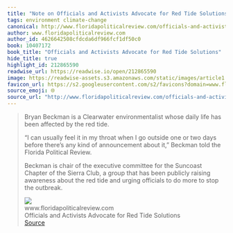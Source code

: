 ```yaml
---
title: "Note on Officials and Activists Advocate for Red Tide Solutions via www.floridapoliticalreview.com"
tags: environment climate-change
canonical: http://www.floridapoliticalreview.com/officials-and-activists-advocate-for-red-tide-solutions/
author: www.floridapoliticalreview.com
author_id: 4626642508cfdcda6df966fcf1df50c0
book: 10407172
book_title: "Officials and Activists Advocate for Red Tide Solutions"
hide_title: true
highlight_id: 212865590
readwise_url: https://readwise.io/open/212865590
image: https://readwise-assets.s3.amazonaws.com/static/images/article1.be68295a7e40.png
favicon_url: https://s2.googleusercontent.com/s2/favicons?domain=www.floridapoliticalreview.com
source_emoji: 🌐
source_url: "http://www.floridapoliticalreview.com/officials-and-activists-advocate-for-red-tide-solutions/#:~:text=Bryan%20Beckman%20is,stop%20the%20outbreak."
---
```


> Bryan Beckman is a Clearwater environmentalist whose daily life has been affected by the red tide. 
> 
> “I can usually feel it in my throat when I go outside one or two days before there’s any kind of announcement about it,” Beckman told the Florida Political Review. 
> 
> Beckman is chair of the executive committee for the Suncoast Chapter of the Sierra Club, a group that has been publicly raising awareness about the red tide and urging officials to do more to stop the outbreak.
> <div class="quoteback-footer"><div class="quoteback-avatar"><img class="mini-favicon" src="https://s2.googleusercontent.com/s2/favicons?domain=www.floridapoliticalreview.com"></div><div class="quoteback-metadata"><div class="metadata-inner"><span style="display:none">FROM:</span><div aria-label="www.floridapoliticalreview.com" class="quoteback-author"> www.floridapoliticalreview.com</div><div aria-label="Officials and Activists Advocate for Red Tide Solutions" class="quoteback-title"> Officials and Activists Advocate for Red Tide Solutions</div></div></div><div class="quoteback-backlink"><a target="_blank" aria-label="go to the full text of this quotation" rel="noopener" href="http://www.floridapoliticalreview.com/officials-and-activists-advocate-for-red-tide-solutions/#:~:text=Bryan%20Beckman%20is,stop%20the%20outbreak." class="quoteback-arrow"> Source</a></div></div>